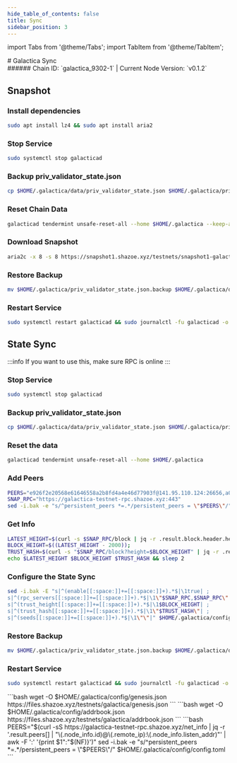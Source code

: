 ```yaml
---
hide_table_of_contents: false
title: Sync
sidebar_position: 3
---
```


import Tabs from '@theme/Tabs';
import TabItem from '@theme/TabItem';

<div className="h1-with-icon icon-galactica">
# Galactica Sync
</div>
###### Chain ID: `galactica_9302-1` | Current Node Version: `v0.1.2`

<Tabs>
  <TabItem value="snapshot" label="Snapshot" default>

## Snapshot

### Install dependencies

```bash
sudo apt install lz4 && sudo apt install aria2
```

### Stop Service

```bash
sudo systemctl stop galacticad
```

### Backup priv_validator_state.json

```bash
cp $HOME/.galactica/data/priv_validator_state.json $HOME/.galactica/priv_validator_state.json.backup
```

### Reset Chain Data

```bash
galacticad tendermint unsafe-reset-all --home $HOME/.galactica --keep-addr-book
```

### Download Snapshot

```bash
aria2c -x 8 -s 8 https://snapshot1.shazoe.xyz/testnets/snapshot1-galactica.tar.lz4 && lz4 -c -d snapshot1-galactica.tar.lz4 | tar -x -C $HOME/.galactica && rm snapshot1-galactica.tar.lz4
```

### Restore Backup

```bash
mv $HOME/.galactica/priv_validator_state.json.backup $HOME/.galactica/data/priv_validator_state.json
```

### Restart Service

```bash
sudo systemctl restart galacticad && sudo journalctl -fu galacticad -o cat
```

  </TabItem>
  <TabItem class="tab" value="stateSync" label="State Sync">

## State Sync

:::info
If you want to use this, make sure RPC is online
:::

### Stop Service

```bash
sudo systemctl stop galacticad
```

### Backup priv_validator_state.json

```bash
cp $HOME/.galactica/data/priv_validator_state.json $HOME/.galactica/priv_validator_state.json.backup
```

### Reset the data

```bash
galacticad tendermint unsafe-reset-all --home $HOME/.galactica
```

### Add Peers

```bash
PEERS="e926f2e20568e61646558a2b8fd4a4e46d77903f@141.95.110.124:26656,a028446e34e3c5bd198a60bf6e799a05e8db16a1@116.202.162.188:15656,8949fb771f2859248bf8b315b6f2934107f1cf5a@168.119.241.1:26656,27fc47bc018e1327eddfe99092cc64b3bc594bf9@144.76.97.251:26756,f3cd6b6ebf8376e17e630266348672517aca006a@46.4.5.45:27456,c722e6dc5f762b0ef19be7f8cc8fd67cdf988946@49.12.96.14:26656,3afb7974589e431293a370d10f4dcdb73fa96e9b@157.90.158.222:26656,f2ea5839ecea55e02a859f60926e94eef73a50a6@103.35.64.107:10656,707af7d29be8d3fff3c4f0cdc0b8986a6a8aff63@95.217.200.98:28656,15c8ce51492b22b13be095aac62cf2c33a1cf44e@65.109.68.87:30656,9990ab130eac92a2ed1c3d668e9a1c6e811e8f35@148.251.177.108:27456"
SNAP_RPC="https://galactica-testnet-rpc.shazoe.xyz:443"
sed -i.bak -e "s/^persistent_peers *=.*/persistent_peers = \"$PEERS\"/" $HOME/.galactica/config/config.toml
```

### Get Info

```bash
LATEST_HEIGHT=$(curl -s $SNAP_RPC/block | jq -r .result.block.header.height);
BLOCK_HEIGHT=$((LATEST_HEIGHT - 2000));
TRUST_HASH=$(curl -s "$SNAP_RPC/block?height=$BLOCK_HEIGHT" | jq -r .result.block_id.hash)
echo $LATEST_HEIGHT $BLOCK_HEIGHT $TRUST_HASH && sleep 2
```

### Configure the State Sync

```bash
sed -i.bak -E "s|^(enable[[:space:]]+=[[:space:]]+).*$|\1true| ;
s|^(rpc_servers[[:space:]]+=[[:space:]]+).*$|\1\"$SNAP_RPC,$SNAP_RPC\"| ;
s|^(trust_height[[:space:]]+=[[:space:]]+).*$|\1$BLOCK_HEIGHT| ;
s|^(trust_hash[[:space:]]+=[[:space:]]+).*$|\1\"$TRUST_HASH\"| ;
s|^(seeds[[:space:]]+=[[:space:]]+).*$|\1\"\"|" $HOME/.galactica/config/config.toml
```

### Restore Backup

```bash
mv $HOME/.galactica/priv_validator_state.json.backup $HOME/.galactica/data/priv_validator_state.json
```

### Restart Service

```bash
sudo systemctl restart galacticad && sudo journalctl -fu galacticad -o cat
```

</TabItem>
<TabItem value="genesis" label="Genesis">
```bash
wget -O $HOME/.galactica/config/genesis.json https://files.shazoe.xyz/testnets/galactica/genesis.json
```
</TabItem>
<TabItem value="Addrbook" label="Addrbook">
```bash
wget -O $HOME/.galactica/config/addrbook.json https://files.shazoe.xyz/testnets/galactica/addrbook.json
```
</TabItem>
<TabItem value="peers" label="Peers">
```bash
PEERS="$(curl -sS https://galactica-testnet-rpc.shazoe.xyz/net_info | jq -r '.result.peers[] | "\(.node_info.id)@\(.remote_ip):\(.node_info.listen_addr)"' | awk -F ':' '{print $1":"$(NF)}')"
sed -i.bak -e "s/^persistent_peers *=.*/persistent_peers = \"$PEERS\"/" $HOME/.galactica/config/config.toml
```
</TabItem>
</Tabs>
